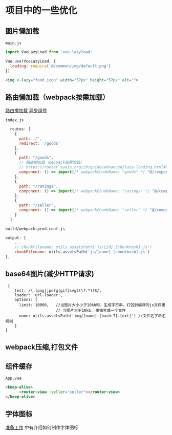 # 项目中的一些优化


## 图片懒加载

`main.js`

```javascript
import VueLazyLoad from 'vue-lazyload'

Vue.use(VueLazyLoad, {
  loading: require('@/common/img/default.png')
})

```

```html
<img v-lazy="food.icon" width="57px" height="57px" alt="">
```


## 路由懒加载（webpack按需加载）

[路由懒加载](https://router.vuejs.org/zh/guide/advanced/lazy-loading.html)
[异步组件](https://cn.vuejs.org/v2/guide/components-dynamic-async.html#%E5%BC%82%E6%AD%A5%E7%BB%84%E4%BB%B6)

`index.js`

```javascript
  routes: [
    {
      path: '/',
      redirect: '/goods'
    },
    {
      path: "/goods",
      // 路由懒加载（webpack按需加载） 
      // https://router.vuejs.org/zh/guide/advanced/lazy-loading.html#%E6%8A%8A%E7%BB%84%E4%BB%B6%E6%8C%89%E7%BB%84%E5%88%86%E5%9D%97
      component: () => import(/* webpackChunkName: "goods" */ "@/components/goods/goods")
    },
    {
      path: "/ratings",
      component: () => import(/* webpackChunkName: "ratings" */ "@/components/ratings/ratings")
    },
    {
      path: "/seller",
      component: () => import(/* webpackChunkName: "seller" */ "@/components/seller/seller")
    }
  ]
```

`build/webpack.prod.conf.js`

```javascript
output: {
    ...
    // chunkFilename: utils.assetsPath('js/[id].[chunkhash].js')
    chunkFilename: utils.assetsPath('js/[name].[chunkhash].js')
},
```


## base64图片(减少HTTP请求)

```
 {
    test: /\.(png|jpe?g|gif|svg)(\?.*)?$/,
    loader: 'url-loader',
    options: {
      limit: 10000,   //当图片大小小于10kb时，生成字符串，打包到编译的js文件里
                      // 当图片大于10kb, 单独生成一个文件
      name: utils.assetsPath('img/[name].[hash:7].[ext]') //文件名字命名规则
	}
}
```

## webpack压缩,打包文件


## 组件缓存

`App.vue`

```html
<keep-alive>
      <router-view :seller="seller"></router-view>
</keep-alive>

```

## 字体图标

[准备工作](./notes/2_preparation.md) 中有介绍如何制作字体图标